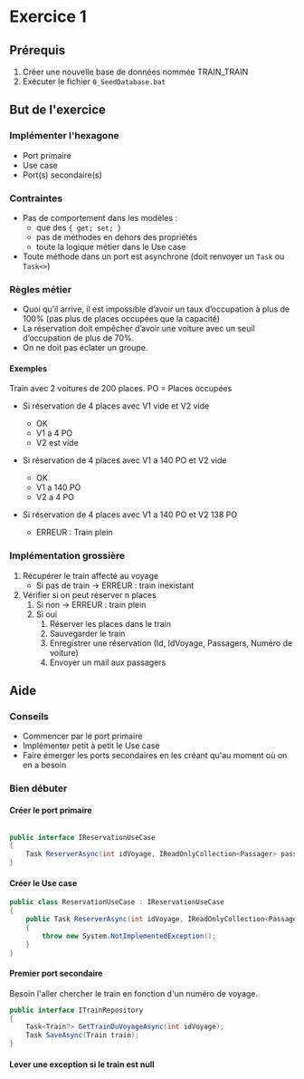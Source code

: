 # Exercice 1

## Prérequis

1. Créer une nouvelle base de données nommée TRAIN_TRAIN
2. Exécuter le fichier `0_SeedDatabase.bat`


## But de l'exercice

### Implémenter l'hexagone

- Port primaire
- Use case
- Port(s) secondaire(s)




### Contraintes

- Pas de comportement dans les modèles :
    - que des `{ get; set; }`
    - pas de méthodes en dehors des propriétés
    - toute la logique métier dans le Use case
- Toute méthode dans un port est asynchrone (doit renvoyer un `Task` ou `Task<>`)



### Règles métier

- Quoi qu’il arrive, il est impossible d’avoir un taux d’occupation à plus de 100% (pas plus de places occupées que la capacité)
- La réservation doit empêcher d’avoir une voiture avec un seuil d’occupation de plus de 70%. 
- On ne doit pas éclater un groupe.

#### Exemples

Train avec 2 voitures de 200 places. PO = Places occupées

- Si réservation de 4 places avec V1 vide et V2 vide
    - OK
    - V1 a 4 PO
    - V2 est vide

- Si réservation de 4 places avec V1 a 140 PO et V2 vide
    - OK
    - V1 a 140 PO
    - V2 a 4 PO

- Si réservation de 4 places avec V1 a 140 PO et V2 138 PO
    - ERREUR : Train plein




### Implémentation grossière


1. Récupérer le train affecté au voyage
    - Si pas de train -> ERREUR : train inexistant
2. Vérifier si on peut réserver n places
    1. Si non -> ERREUR : train plein
    2. Si oui
        1. Réserver les places dans le train
        2. Sauvegarder le train
        3. Enregistrer une réservation (Id, IdVoyage, Passagers, Numéro de voiture)
        4. Envoyer un mail aux passagers


## Aide

### Conseils

- Commencer par le port primaire
- Implémenter petit à petit le Use case
- Faire émerger les ports secondaires en les créant qu'au moment où on en a besoin





### Bien débuter

#### Créer le port primaire

```csharp

public interface IReservationUseCase
{
    Task ReserverAsync(int idVoyage, IReadOnlyCollection<Passager> passagers);
}
```

#### Créer le Use case

```csharp
public class ReservationUseCase : IReservationUseCase
{
    public Task ReserverAsync(int idVoyage, IReadOnlyCollection<Passager> passagers)
    {
        throw new System.NotImplementedException();
    }
}
```

#### Premier port secondaire

Besoin l'aller chercher le train en fonction d'un numéro de voyage.

```csharp
public interface ITrainRepository
{
    Task<Train?> GetTrainDuVoyageAsync(int idVoyage);
    Task SaveAsync(Train train);
}
```

#### Lever une exception si le train est null
